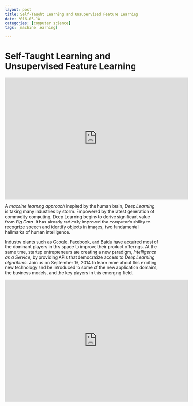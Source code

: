 ```yaml
---
layout: post
title: Self-Taught Learning and Unsupervised Feature Learning 
date: 2016-05-18
categories: [computer science]
tags: [machine learning]

---
```



# Self-Taught Learning and Unsupervised Feature Learning

<iframe width="600" height="400" src="https://www.youtube.com/embed/n1ViNeWhC24" frameborder="0" allowfullscreen></iframe>

A *machine learning approach* inspired by the human brain, *Deep Learning* is taking many industries by storm. Empowered by the latest generation of commodity computing, Deep Learning begins to derive significant value from *Big Data*. It has already radically improved the computer’s ability to recognize speech and identify objects in images, two fundamental hallmarks of human intelligence.

Industry giants such as Google, Facebook, and Baidu have acquired most of the dominant players in this space to improve their product offerings. At the same time, startup entrepreneurs are creating a new paradigm, *Intelligence as a Service*, by providing APIs that democratize access to *Deep Learning algorithms*. Join us on September 16, 2014 to learn more about this exciting new technology and be introduced to some of the new application domains, the business models, and the key players in this emerging field. 

<iframe width="600" height="400" src="https://www.youtube.com/embed/SH8SYh20Qng" frameborder="0" allowfullscreen></iframe>


